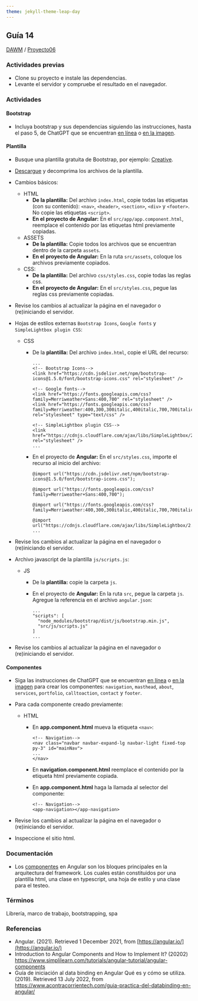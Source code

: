 ```yaml
---
theme: jekyll-theme-leap-day
---
```


## Guía 14

[DAWM](/DAWM/) / [Proyecto06](/DAWM/proyectos/2023/proyecto06)

### Actividades previas

* Clone su proyecto e instale las dependencias.
* Levante el servidor y compruebe el resultado en el navegador.

### Actividades

#### Bootstrap

* Incluya bootstrap y sus dependencias siguiendo las instrucciones, hasta el paso 5, de ChatGPT que se encuentran [en línea](https://chat.openai.com/share/0f0a9f90-bbef-439e-9d58-6fe73941a357) o [en la imagen](chatpgt/guia14-angular-bootstrap.png).

#### Plantilla

* Busque una plantilla gratuita de Bootstrap, por ejemplo: [Creative](https://startbootstrap.com/theme/creative).
* [Descargue](https://github.com/startbootstrap/startbootstrap-creative/archive/gh-pages.zip) y decomprima los archivos de la plantilla.
* Cambios básicos:
	+ HTML
		- **De la plantilla:** Del archivo `index.html`, copie todas las etiquetas (con su contenido): `<nav>`, `<header>`, `<section>`, `<div>` y `<footer>`. No copie las etiquetas `<script>`. 
		- **En el proyecto de Angular:** En el `src/app/app.component.html`, reemplace el contenido por las etiquetas html previamente copiadas. 
	+ ASSETS
		- **De la plantilla:** Copie todos los archivos que se encuentran dentro de la carpeta `assets`. 
		- **En el proyecto de Angular:** En la ruta `src/assets`, coloque los archivos previamente copiados.
	+ CSS:
		- **De la plantilla:** Del archivo `css/styles.css`, copie todas las reglas css.
		- **En el proyecto de Angular:** En el `src/styles.css`, pegue las reglas css previamente copiadas.

* Revise los cambios al actualizar la página en el navegador o (re)iniciando el servidor.

* Hojas de estilos externas `Bootstrap Icons`, `Google fonts` y `SimpleLightbox plugin CSS`:
   + CSS
   	   - De la **plantilla:** Del archivo `index.html`, copie el URL del recurso:
		
		 ```
		 ...
		 <!-- Bootstrap Icons-->
		 <link href="https://cdn.jsdelivr.net/npm/bootstrap-icons@1.5.0/font/bootstrap-icons.css" rel="stylesheet" />

		 <!-- Google fonts-->
		 <link href="https://fonts.googleapis.com/css?family=Merriweather+Sans:400,700" rel="stylesheet" />
		 <link href="https://fonts.googleapis.com/css?family=Merriweather:400,300,300italic,400italic,700,700italic" rel="stylesheet" type="text/css" />
		
		 <!-- SimpleLightbox plugin CSS-->
		 <link href="https://cdnjs.cloudflare.com/ajax/libs/SimpleLightbox/2.1.0/simpleLightbox.min.css" rel="stylesheet" />
		 ...
		 ```

   	   - En el proyecto de **Angular:** En el `src/styles.css`, importe el recurso al inicio del archivo: 

		 ```
		 @import url("https://cdn.jsdelivr.net/npm/bootstrap-icons@1.5.0/font/bootstrap-icons.css");
		 
		 @import url("https://fonts.googleapis.com/css?family=Merriweather+Sans:400,700");
		 
		 @import url("https://fonts.googleapis.com/css?family=Merriweather:400,300,300italic,400italic,700,700italic");
		 
		 @import url("https://cdnjs.cloudflare.com/ajax/libs/SimpleLightbox/2.1.0/simpleLightbox.min.css");
		 ...
		 ```

* Revise los cambios al actualizar la página en el navegador o (re)iniciando el servidor.

* Archivo javascript de la plantilla `js/scripts.js`:
   + JS
   	   - De la **plantilla:** copie la carpeta `js`.  
   	   - En el proyecto de **Angular:** En la ruta `src`, pegue la carpeta `js`. Agregue la referencia en el archivo `angular.json`:

		 ```
	   	 ...
		 "scripts": [
		   "node_modules/bootstrap/dist/js/bootstrap.min.js",
		   "src/js/scripts.js"
		 ]
       	 ...
   	     ```

* Revise los cambios al actualizar la página en el navegador o (re)iniciando el servidor.

#### Componentes

* Siga las instrucciones de ChatGPT que se encuentran [en línea](https://chat.openai.com/share/04b2d3fe-2083-4c15-ad17-d72b3583ba41) o [en la imagen](chatpgt/guia14-angular-components.png) para crear los componentes: `navigation`, `masthead`, `about`, `services`, `portfolio`, `calltoaction`, `contact` y `footer`.

* Para cada componente creado previamente:
	+ HTML
		- En **app.component.html** mueva la etiqueta `<nav>`:

		  ```
		  <!-- Navigation-->
		  <nav class="navbar navbar-expand-lg navbar-light fixed-top py-3" id="mainNav">
		  ...
		  </nav>
		  ```

		- En **navigation.component.html** reemplace el contenido por la etiqueta html previamente copiada.
		
		- En **app.component.html** haga la llamada al selector del componente:

		  ```
		  <!-- Navigation-->
		  <app-navigation></app-navigation>
		  ```

* Revise los cambios al actualizar la página en el navegador o (re)iniciando el servidor.
* Inspeccione el sitio html.

### Documentación
  
* Los [componentes](https://angular.io/guide/component-overview) en Angular son los bloques principales en la arquitectura del framework. Los cuales están constituidos por una plantilla html, una clase en typescript, una hoja de estilo y una clase para el testeo.

### Términos

Librería, marco de trabajo, bootstrapping, spa

### Referencias

* Angular. (2021). Retrieved 1 December 2021, from [https://angular.io/](https://angular.io/)
* Introduction to Angular Components and How to Implement It? (20202) https://www.simplilearn.com/tutorials/angular-tutorial/angular-components
* Guía de iniciación al data binding en Angular Qué es y cómo se utiliza. (2019). Retrieved 13 July 2022, from https://www.acontracorrientech.com/guia-practica-del-databinding-en-angular/